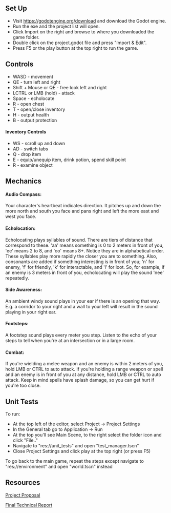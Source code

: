 ## Set Up
- Visit https://godotengine.org/download and download the Godot engine. 
- Run the exe and the project list will open. 
- Click Import on the right and browse to where you downloaded the game folder. 
- Double click on the project.godot file and press "Import & Edit". 
- Press F5 or the play button at the top right to run the game.

## Controls
- WASD - movement 
- QE - turn left and right
- Shift + Mouse or QE - free look left and right
- LCTRL or LMB (hold) - attack 
- Space - echolocate 
- R - open chest
- T - open/close inventory
- H - output health
- B - output protection

#### Inventory Controls
- WS - scroll up and down 
- AD - switch tabs 
- Q - drop item 
- E - equip/unequip item, drink potion, spend skill point
- R - examine object

## Mechanics
#### Audio Compass: 
Your character's heartbeat indicates direction. 
It pitches up and down the more north and south you face and pans right and left the more east and west you face.

#### Echolocation: 
Echolocating plays syllables of sound. There are tiers of distance that correspond to these. 
'aa' means something is 0 to 2 meters in front of you, 'ee' means 2 to 8, and 'oo' means 8+. 
Notice they are in alphabetical order. These syllables play more rapidly the closer you are to something. 
Also, consonants are added if something interesting is in front of you; 'n' for enemy, 'f' for friendly, 'k' for interactable, 
and 'l' for loot. So, for example, if an enemy is 3 meters in front of you, echolocating will play the sound 'nee' repeatedly.

#### Side Awareness: 
An ambient windy sound plays in your ear if there is an opening that way. E.g. a corridor to your right and a wall to your left will result in the sound playing in your right ear.

#### Footsteps: 
A footstep sound plays every meter you step. Listen to the echo of your steps to tell when you're at an intersection or in a large room.

#### Combat:
If you're wielding a melee weapon and an enemy is within 2 meters of you, hold LMB or CTRL to auto attack. If you're holding a range weapon or spell and an enemy is in front of you at any distance, hold LMB or CTRL to auto attack. Keep in mind spells have splash damage, so you can get hurt if you're too close. 

## Unit Tests
To run: 
- At the top left of the editor, select Project -> Project Settings
- In the General tab go to Application -> Run
- At the top you'll see Main Scene, to the right select the folder icon and click "File.."
- Navigate to "res://unit_tests" and open "test_manager.tscn"
- Close Project Settings and click play at the top right (or press F5)

To go back to the main game, repeat the steps except navigate to "res://environment" and open "world.tscn" instead


## Resources
[Project Proposal](https://github.com/NarayanaWalters/PTS/blob/master/CapstoneProjectProposal.pdf)

[Final Technical Report](https://github.com/NarayanaWalters/PTS/blob/master/FinalTechinalReport.md)
